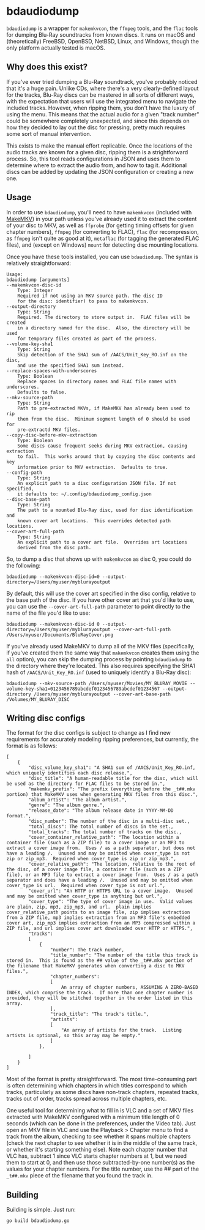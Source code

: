 # bdaudiodump

`bdaudiodump` is a wrapper for `makemkvcon`, the `ffmpeg` tools, and the `flac` tools for dumping Blu-Ray soundtracks from known discs.  It runs on macOS and (theoretically) FreeBSD, OpenBSD, NetBSD, Linux, and Windows, though the only platform actually tested is macOS.

## Why does this exist?

If you've ever tried dumping a Blu-Ray soundtrack, you've probably noticed that it's a huge pain.  Unlike CDs, where there's a very clearly-defined layout for the tracks, Blu-Ray discs can be mastered in all sorts of different ways, with the expectation that users will use the integrated menu to navigate the included tracks.  However, when ripping them, you don't have the luxury of using the menu.  This means that the actual audio for a given "track number" could be somewhere completely unexpected, and since this depends on how they decided to lay out the disc for pressing, pretty much requires some sort of manual intervention.

This exists to make the manual effort replicable.  Once the locations of the audio tracks are known for a given disc, ripping them is a strightforward process.  So, this tool reads configurations in JSON and uses them to determine where to extract the audio from, and how to tag it.  Additional discs can be added by updating the JSON configuration or creating a new one.

## Usage

In order to use `bdaudiodump`, you'll need to have `makemkvcon` (included with [MakeMKV](https://www.makemkv.com/)) in your path unless you've already used it to extract the content of your disc to MKV, as well as `ffprobe` (for getting timing offsets for given chapter numbers), `ffmpeg` (for converting to FLAC), `flac` (for recompression, as `ffmpeg` isn't quite as good at it), `metaflac` (for tagging the generated FLAC files), and (except on Windows) `mount` for detecting disc mounting locations.

Once you have these tools installed, you can use `bdaudiodump`.  The syntax is relatively straightforward:

```
Usage:
bdaudiodump [arguments]
--makemkvcon-disc-id
    Type: Integer
    Required if not using an MKV source path. The disc ID
    for the disc: identifier) to pass to makemkvcon.
--output-directory
    Type: String
    Required. The directory to store output in.  FLAC files will be created
    in a directory named for the disc.  Also, the directory will be used
    for temporary files created as part of the process.
--volume-key-sha1
    Type: String
    Skip detection of the SHA1 sum of /AACS/Unit_Key_RO.inf on the disc,
    and use the specified SHA1 sum instead.
--replace-spaces-with-underscores
    Type: Boolean
    Replace spaces in directory names and FLAC file names with underscores.
    Defaults to false.
--mkv-source-path
    Type: String
    Path to pre-extracted MKVs, if MakeMKV has already been used to rip
    them from the disc.  Minimum segment length of 0 should be used for
    pre-extractd MKV files.
--copy-disc-before-mkv-extraction
    Type: Boolean
    Some discs cause frequent seeks during MKV extraction, causing extraction
    to fail.  This works around that by copying the disc contents and key
    information prior to MKV extraction.  Defaults to true.
--config-path
    Type: String
    An explicit path to a disc configuration JSON file. If not specified,
    it defaults to: ~/.config/bdaudiodump_config.json
--disc-base-path
    Type: String
    The path to a mounted Blu-Ray disc, used for disc identification and
    known cover art locations.  This overrides detected path locations.
--cover-art-full-path
    Type: String
    An explicit path to a cover art file.  Overrides art locations
    derived from the disc path.
```

So, to dump a disc that shows up with `makemkvcon` as disc 0, you could do the following:

`bdaudiodump --makemkvcon-disc-id=0 --output-directory=/Users/myuser/myblurayoutput`

By default, this will use the cover art specified in the disc config, relative to the base path of the disc.  If you have other cover art that you'd like to use, you can use the `--cover-art-full-path` parameter to point directly to the name of the file you'd like to use:

`bdaudiodump --makemkvcon-disc-id 0 --output-directory=/Users/myuser/myblurayoutput --cover-art-full-path /Users/myuser/Documents/BluRayCover.png`

If you've already used MakeMKV to dump all of the MKV files (specifically, if you've created them the same way that `makemkvcon` creates them using the `all` option), you can skip the dumping process by pointing `bdaudiodump` to the directory where they're located.  This also requires specifying the SHA1 hash of `/AACS/Unit_Key_RO.inf` (used to uniquely identify a Blu-Ray disc):

`bdaudiodump --mkv-source-path /Users/myuser/Movies/MY_BLURAY_MOVIE --volume-key-sha1=0123456789abcdef0123456789abcdef01234567 --output-directory /Users/myuser/myblurayoutput --cover-art-base-path /Volumes/MY_BLURAY_DISC`

## Writing disc configs

The format for the disc configs is subject to change as I find new requirements for accurately modeling ripping preferences, but currently, the format is as follows:

```
[
    {
        "disc_volume_key_sha1": "A SHA1 sum of /AACS/Unit_Key_RO.inf, which uniquely identifies each disc release.",
        "disc_title": "A human-readable title for the disc, which will be used as the directory for FLAC files to be stored in.",
        "makemkv_prefix": "The prefix (everything before the _t##.mkv portion) that MakeMKV uses when generating MKV files from this disc.",
        "album_artist": "The album artist.",
        "genre": "The album genre.",
        "release_date": "The album release date in YYYY-MM-DD format.",
        "disc_number": The number of the disc in a multi-disc set.,
        "total_discs": The total number of discs in the set.,
        "total_tracks": The total number of tracks on the disc.,
        "cover_container_relative_path": "The location within a container file (such as a ZIP file) to a cover image or an MP3 to extract a cover image from.  Uses / as a path separator, but does not have a leading /.  Unused and may be omitted when cover_type is not zip or zip_mp3.  Required when cover_type is zip or zip_mp3.",
        "cover_relative_path": "The location, relative to the root of the disc, of a cover image file, a container file (such as a ZIP file), or an MP3 file to extract a cover image from.  Uses / as a path separator and does have a leading /.  Unused and may be omitted when cover_type is url.  Required when cover_type is not url.",
        "cover_url": "An HTTP or HTTPS URL to a cover image.  Unused and may be omitted when cover_type is anything but url.",
        "cover_type": "The type of cover image in use.  Valid values are plain, zip, mp3, zip_mp3, and url.  plain implies cover_relative_path points to an image file, zip implies extraction from a ZIP file, mp3 implies extraction from an MP3 file's embedded cover art, zip_mp3 implies extraction from an MP3 compressed within a ZIP file, and url implies cover art downloaded over HTTP or HTTPS.",
        "tracks":
        [
            {
                "number": The track number,
                "title_number": "The number of the title this track is stored in.  This is found as the ## value of the _t##.mkv portion of the filename that MakeMKV generates when converting a disc to MKV files.",
                "chapter_numbers":
                [
                    An array of chapter numbers, ASSUMING A ZERO-BASED INDEX, which comprise the track.  If more than one chapter number is provided, they will be stitched together in the order listed in this array.
                ],
                "track_title": "The track's title.",
                "artists":
                [
                    "An array of artists for the track.  Listing artists is optional, so this array may be empty."
                ]
            },

        ]
    }
]
```

Most of the format is pretty straightforward.  The most time-consuming part is often determining which chapters in which titles correspond to which tracks, particularly as some discs have non-track chapters, repeated tracks, tracks out of order, tracks spread across multiple chapters, etc.

One useful tool for determining what to fill in is VLC and a set of MKV files extracted with MakeMKV configured with a minimum title length of 0 seconds (which can be done in the preferences, under the Video tab).  Just open an MKV file in VLC and use the Playback > Chapter menu to find a track from the album, checking to see whether it spans multiple chapters (check the next chapter to see whether it is in the middle of the same track, or whether it's starting something else).  Note each chapter number that VLC has, subtract 1 since VLC starts chapter numbers at 1, but we need them to start at 0, and then use those subtracted-by-one number(s) as the values for your chapter numbers.  For the title number, use the ## part of the `_t##.mkv` piece of the filename that you found the track in.

## Building

Building is simple.  Just run:

`go build bdaudiodump.go`